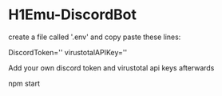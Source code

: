 # H1Emu-DiscordBot

create a file called '.env' and copy paste these lines:

DiscordToken=''
virustotalAPIKey=''

Add your own discord token and virustotal api keys afterwards

npm start
